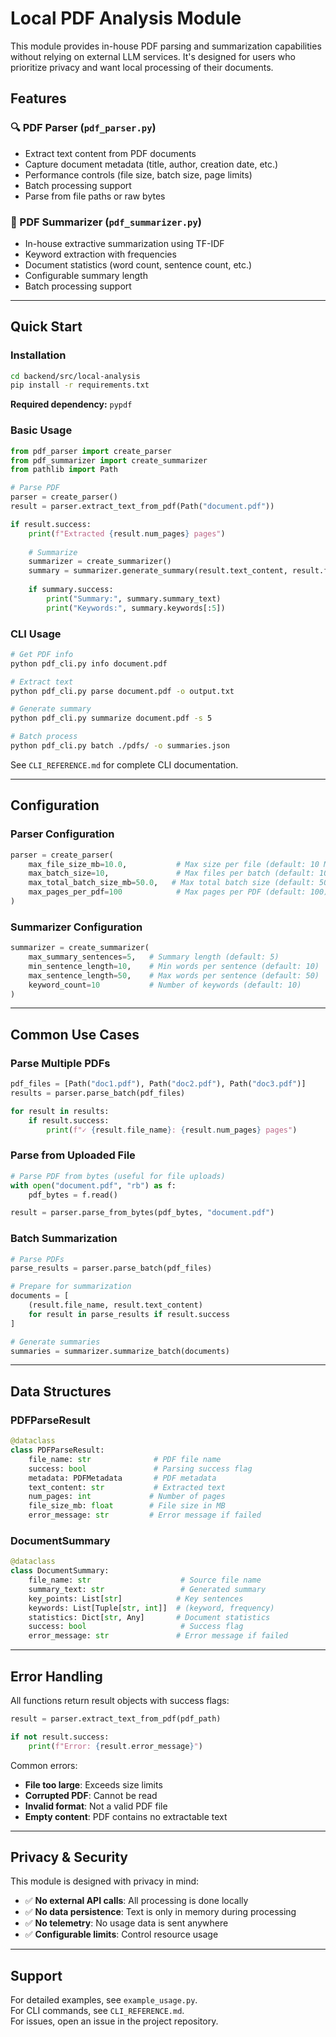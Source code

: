 # Local PDF Analysis Module

This module provides in-house PDF parsing and summarization capabilities without relying on external LLM services. It's designed for users who prioritize privacy and want local processing of their documents.

## Features

### 🔍 PDF Parser (`pdf_parser.py`)

- Extract text content from PDF documents
- Capture document metadata (title, author, creation date, etc.)
- Performance controls (file size, batch size, page limits)
- Batch processing support
- Parse from file paths or raw bytes

### 📝 PDF Summarizer (`pdf_summarizer.py`)

- In-house extractive summarization using TF-IDF
- Keyword extraction with frequencies
- Document statistics (word count, sentence count, etc.)
- Configurable summary length
- Batch processing support

---

## Quick Start

### Installation

```bash
cd backend/src/local-analysis
pip install -r requirements.txt
```

**Required dependency:** `pypdf`

### Basic Usage

```python
from pdf_parser import create_parser
from pdf_summarizer import create_summarizer
from pathlib import Path

# Parse PDF
parser = create_parser()
result = parser.extract_text_from_pdf(Path("document.pdf"))

if result.success:
    print(f"Extracted {result.num_pages} pages")
    
    # Summarize
    summarizer = create_summarizer()
    summary = summarizer.generate_summary(result.text_content, result.file_name)
    
    if summary.success:
        print("Summary:", summary.summary_text)
        print("Keywords:", summary.keywords[:5])
```

### CLI Usage

```bash
# Get PDF info
python pdf_cli.py info document.pdf

# Extract text
python pdf_cli.py parse document.pdf -o output.txt

# Generate summary
python pdf_cli.py summarize document.pdf -s 5

# Batch process
python pdf_cli.py batch ./pdfs/ -o summaries.json
```

See `CLI_REFERENCE.md` for complete CLI documentation.

---

## Configuration

### Parser Configuration

```python
parser = create_parser(
    max_file_size_mb=10.0,           # Max size per file (default: 10 MB)
    max_batch_size=10,               # Max files per batch (default: 10)
    max_total_batch_size_mb=50.0,   # Max total batch size (default: 50 MB)
    max_pages_per_pdf=100            # Max pages per PDF (default: 100)
)
```

### Summarizer Configuration

```python
summarizer = create_summarizer(
    max_summary_sentences=5,   # Summary length (default: 5)
    min_sentence_length=10,    # Min words per sentence (default: 10)
    max_sentence_length=50,    # Max words per sentence (default: 50)
    keyword_count=10           # Number of keywords (default: 10)
)
```

---

## Common Use Cases

### Parse Multiple PDFs

```python
pdf_files = [Path("doc1.pdf"), Path("doc2.pdf"), Path("doc3.pdf")]
results = parser.parse_batch(pdf_files)

for result in results:
    if result.success:
        print(f"✓ {result.file_name}: {result.num_pages} pages")
```

### Parse from Uploaded File

```python
# Parse PDF from bytes (useful for file uploads)
with open("document.pdf", "rb") as f:
    pdf_bytes = f.read()

result = parser.parse_from_bytes(pdf_bytes, "document.pdf")
```

### Batch Summarization

```python
# Parse PDFs
parse_results = parser.parse_batch(pdf_files)

# Prepare for summarization
documents = [
    (result.file_name, result.text_content)
    for result in parse_results if result.success
]

# Generate summaries
summaries = summarizer.summarize_batch(documents)
```

---

## Data Structures

### PDFParseResult

```python
@dataclass
class PDFParseResult:
    file_name: str              # PDF file name
    success: bool               # Parsing success flag
    metadata: PDFMetadata       # PDF metadata
    text_content: str           # Extracted text
    num_pages: int             # Number of pages
    file_size_mb: float        # File size in MB
    error_message: str         # Error message if failed
```

### DocumentSummary

```python
@dataclass
class DocumentSummary:
    file_name: str                    # Source file name
    summary_text: str                 # Generated summary
    key_points: List[str]            # Key sentences
    keywords: List[Tuple[str, int]]  # (keyword, frequency)
    statistics: Dict[str, Any]       # Document statistics
    success: bool                     # Success flag
    error_message: str               # Error message if failed
```

---

## Error Handling

All functions return result objects with success flags:

```python
result = parser.extract_text_from_pdf(pdf_path)

if not result.success:
    print(f"Error: {result.error_message}")
```

Common errors:
- **File too large**: Exceeds size limits
- **Corrupted PDF**: Cannot be read
- **Invalid format**: Not a valid PDF file
- **Empty content**: PDF contains no extractable text

---

## Privacy & Security

This module is designed with privacy in mind:

- ✅ **No external API calls**: All processing is done locally
- ✅ **No data persistence**: Text is only in memory during processing
- ✅ **No telemetry**: No usage data is sent anywhere
- ✅ **Configurable limits**: Control resource usage

---

## Support

For detailed examples, see `example_usage.py`.  
For CLI commands, see `CLI_REFERENCE.md`.  
For issues, open an issue in the project repository.

